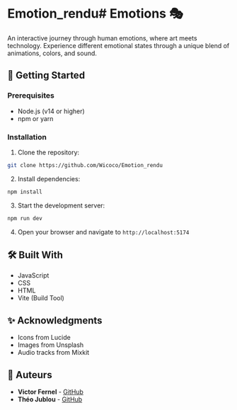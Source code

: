 # Emotion_rendu# Emotions 🎭

An interactive journey through human emotions, where art meets technology. Experience different emotional states through a unique blend of animations, colors, and sound.


## 🚀 Getting Started

### Prerequisites
- Node.js (v14 or higher)
- npm or yarn

### Installation

1. Clone the repository:
```bash
git clone https://github.com/Wicoco/Emotion_rendu
```

2. Install dependencies:
```bash
npm install
```

3. Start the development server:
```bash
npm run dev
```

4. Open your browser and navigate to `http://localhost:5174`

## 🛠️ Built With

- JavaScript
- CSS
- HTML
- Vite (Build Tool)

## ✨ Acknowledgments

- Icons from Lucide
- Images from Unsplash
- Audio tracks from Mixkit

## 📌 Auteurs

- **Victor Fernel** - [GitHub](https://github.com/Wicoco)
- **Théo Jublou** - [GitHub](https://github.com/IBookki)

